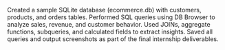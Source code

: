 Created a sample SQLite database (ecommerce.db) with customers, products, and orders tables.
Performed SQL queries using DB Browser to analyze sales, revenue, and customer behavior.
Used JOINs, aggregate functions, subqueries, and calculated fields to extract insights.
Saved all queries and output screenshots as part of the final internship deliverables.
